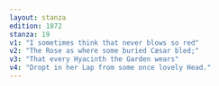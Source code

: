 ```yaml
---
layout: stanza
edition: 1872
stanza: 19
v1: "I sometimes think that never blows so red"
v2: "The Rose as where some buried Cæsar bled;"
v3: "That every Hyacinth the Garden wears"
v4: "Dropt in her Lap from some once lovely Head."
---
```

